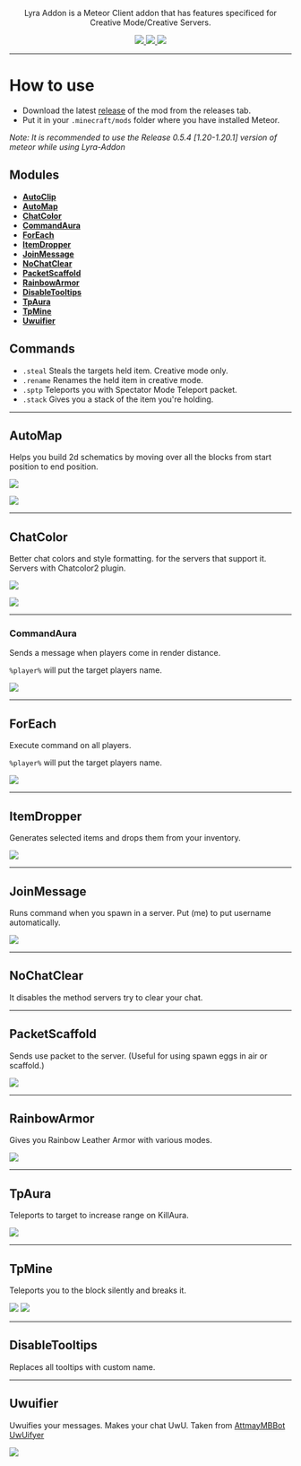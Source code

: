 <p align="center">
</p>
<p align="center">Lyra Addon is a Meteor Client addon that has features specificed for Creative Mode/Creative Servers.</p>
<p align="center">
<a href="https://github.com/RattlesHyper/Lyra-Addon/releases/latest">
  <img src="https://img.shields.io/github/v/release/RattlesHyper/Lyra-Addon?color=red&style=for-the-badge"/>
</a>
  <a href="https://github.com/RattlesHyper/Lyra-Addon/releases">
  <img src="https://img.shields.io/github/downloads/RattlesHyper/Lyra-Addon/total?color=red&style=for-the-badge"/>
      <a href="https://discord.gg/uFpaAZdVgS"><img src="https://img.shields.io/discord/935341227400904734?label=DISCORD&color=red&style=for-the-badge"></a>
  </a>
</p>

<hr />

# How to use
- Download the latest [release](/../../releases) of the mod from the releases tab.
- Put it in your `.minecraft/mods` folder where you have installed Meteor.

*Note: It is recommended to use the Release 0.5.4 [1.20-1.20.1] version of meteor while using Lyra-Addon*

## Modules

- **[AutoClip](#autoclip)**
- **[AutoMap](#automap)**
- **[ChatColor](#chatcolor)**
- **[CommandAura](#commandaura)**
- **[ForEach](#foreach)**
- **[ItemDropper](#itemdropper)**
- **[JoinMessage](#joinmessage)** 
- **[NoChatClear](#nochatclear)**
- **[PacketScaffold](#packetscaffold)**
- **[RainbowArmor](#rainbowarmor)**
- **[DisableTooltips](#disabletooltips)**
- **[TpAura](#tpaura)**
- **[TpMine](#tpaura)**
- **[Uwuifier](#uwuifier)**

## Commands

- `.steal` Steals the targets held item. Creative mode only.
- `.rename` Renames the held item in creative mode.
- `.sptp` Teleports you with Spectator Mode Teleport packet.
- `.stack` Gives you a stack of the item you're holding.

<hr />

## AutoMap

Helps you build 2d schematics by moving over all the blocks from start position to end position.

![](https://cdn.discordapp.com/attachments/937393739490537493/1116078413267075275/automap.gif)

![](https://cdn.discordapp.com/attachments/937393739490537493/1116068310245707807/image.png)

<hr />

## ChatColor
Better chat colors and style formatting. for the servers that support it. Servers with Chatcolor2 plugin.

![](https://cdn.discordapp.com/attachments/937393739490537493/1116070696133607474/image.png)

![](https://cdn.discordapp.com/attachments/937393739490537493/1145952727122329670/image.png)

<hr />

### CommandAura
Sends a message when players come in render distance.

`%player%` will put the target players name.

![](https://cdn.discordapp.com/attachments/937393739490537493/1116071408494194799/image.png)

<hr />

## ForEach
Execute command on all players.

`%player%` will put the target players name.

![](https://cdn.discordapp.com/attachments/937393739490537493/1116072115305709608/image.png)

<hr />

## ItemDropper
Generates selected items and drops them from your inventory.

![](https://cdn.discordapp.com/attachments/937393739490537493/1116072378204700744/image.png)

<hr />

## JoinMessage
Runs command when you spawn in a server. Put (me) to put username automatically.

![](https://cdn.discordapp.com/attachments/937393739490537493/1143089914989269012/image.png)

<hr />

## NoChatClear
It disables the method servers try to clear your chat.

<hr />

## PacketScaffold
Sends use packet to the server. (Useful for using spawn eggs in air or scaffold.)

![](https://cdn.discordapp.com/attachments/937393739490537493/1116073604921172071/image.png)

<hr />

## RainbowArmor
Gives you Rainbow Leather Armor with various modes.

![](https://cdn.discordapp.com/attachments/937393739490537493/1134086384483831848/image.png)
<hr />

## TpAura
Teleports to target to increase range on KillAura.

![](https://cdn.discordapp.com/attachments/937393739490537493/1134086751619645470/image.png)
<hr />

## TpMine
Teleports you to the block silently and breaks it.

![](https://cdn.discordapp.com/attachments/937393739490537493/1145961789104857228/tpmine.gif)
![](https://cdn.discordapp.com/attachments/937393739490537493/1145964040657584138/image.png)
<hr />

## DisableTooltips
Replaces all tooltips with custom name.

<hr />

## Uwuifier
Uwuifies your messages. Makes your chat UwU.
Taken from [AttmayMBBot UwUifyer](https://github.com/Woodmaninator/AttmayMBBot/blob/main/src/main/java/attmayMBBot/functionalities/UwUifyer.java)

![](https://cdn.discordapp.com/attachments/937393739490537493/1145952158722838611/image.png)
